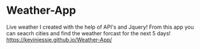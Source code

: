 # Weather-App
Live weather I created with the help of API's and Jquery! From this app you can seacrh cities and find the weather forcast for the next 5 days!
https://kevinjessie.github.io/Weather-App/
